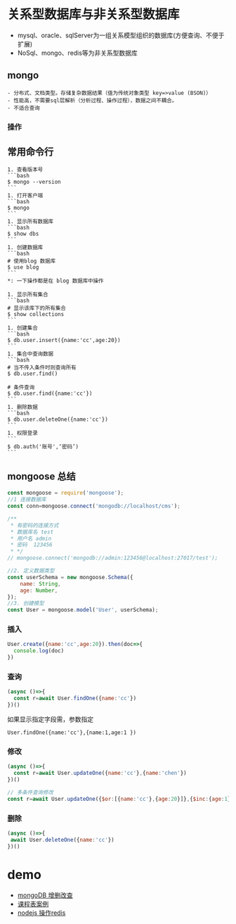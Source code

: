   # 关系型数据库与非关系型数据库
  - mysql、oracle、sqlServer为一组关系模型组织的数据库(方便查询、不便于扩展)
  - NoSql、mongo、redis等为非关系型数据库
  ## mongo
    - 分布式、文档类型。存储复杂数据结果（值为传统对象类型 key=>value (BSON)）
    - 性能高，不需要sql层解析（分析过程、操作过程），数据之间不耦合。
    - 不适合查询
  ### 操作
  ## 常用命令行
    1. 查看版本号
    ```bash
    $ mongo --version
    ```
    1. 打开客户端
    ```bash 
    $ mongo
    ```
    1. 显示所有数据库
    ```bash
    $ show dbs
    ```
    1. 创建数据库
    ```bash
    # 使用blog 数据库
    $ use blog
    ```
    *: 一下操作都是在 blog 数据库中操作

    1. 显示所有集合
    ```bash
    # 显示该库下的所有集合
    $ show collections
    ```
    1. 创建集合
    ```bash
    $ db.user.insert({name:'cc',age:20})
    ```
    1. 集合中查询数据
    ```bash
    # 当不传入条件时则查询所有
    $ db.user.find()

    # 条件查询
    $ db.user.find({name:'cc'})
    ```
    1. 删除数据
    ```bash
    $ db.user.deleteOne({name:'cc'})
    ```
    1. 权限登录
    ```
    $ db.auth('账号',‘密码’)
    ```

## mongoose 总结

```javascript
const mongoose = require('mongoose');
//1 连接数据库
const conn=mongoose.connect('mongodb://localhost/cms');

/**
 * 有密码的连接方式
 * 数据库名 test
 * 用户名 admin
 * 密码  123456
 * */
// mongoose.connect('mongodb://admin:123456@localhost:27017/test');

//2. 定义数据类型
const userSchema = new mongoose.Schema({
    name: String,
    age: Number,
});
//3. 创建模型
const User = mongoose.model('User', userSchema);

```
### 插入
```js
User.create({name:'cc',age:20}).then(doc=>{
  console.log(doc) 
})
```
### 查询
```js
(async ()=>{
  const r=await User.findOne({name:'cc'})
})() 
```
如果显示指定字段需，参数指定
```
User.findOne({name:'cc'},{name:1,age:1 })
```
### 修改
```js 
(async ()=>{
  const r=await User.updateOne({name:'cc'},{name:'chen'})
})()

// 多条件查询修改 
const r=await User.updateOne({$or:[{name:'cc'},{age:20}]},{$inc:{age:1}})

```
### 删除
```js
(async ()=>{
 await User.deleteOne({name:'cc'})
})()
```

  # demo
  - [mongoDB 增删改查](./demo1_CURD/)
  - [课程表案例](./demo2_course/)
  - [nodejs 操作redis](./demo3_redis/)